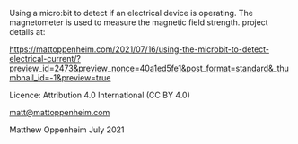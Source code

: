 Using a micro:bit to detect if an electrical device is operating.
The magnetometer is used to measure the magnetic field strength.
project details at:

https://mattoppenheim.com/2021/07/16/using-the-microbit-to-detect-electrical-current/?preview_id=2473&preview_nonce=40a1ed5fe1&post_format=standard&_thumbnail_id=-1&preview=true

Licence: Attribution 4.0 International (CC BY 4.0)

matt@mattoppenheim.com

Matthew Oppenheim July 2021
